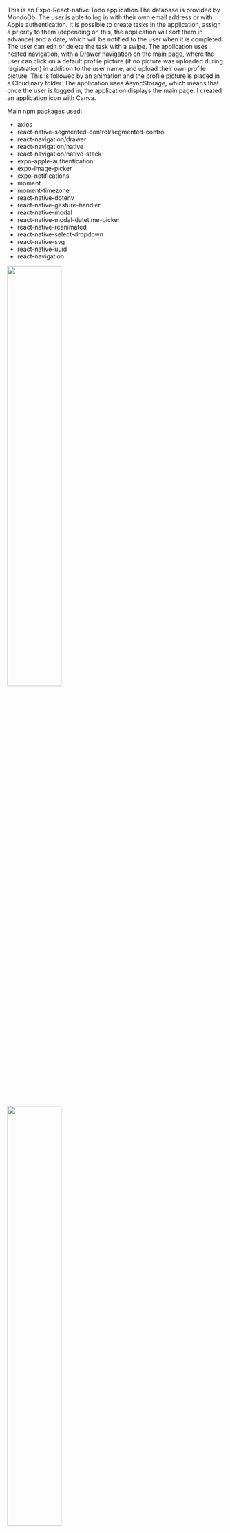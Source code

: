 This is an Expo-React-native Todo application.The database is provided by MondoDb. The user is able to log in with their own email address or with Apple authentication. It is possible to create tasks in the application, assign a priority to them (depending on this, the application will sort them in advance) and a date, which will be notified to the user when it is completed. The user can edit or delete the task with a swipe. The application uses nested navigation, with a Drawer navigation on the main page, where the user can click on a default profile picture (if no picture was uploaded during registration) in addition to the user name, and upload their own profile picture. This is followed by an animation and the profile picture is placed in a Cloudinary folder. The application uses AsyncStorage, which means that once the user is logged in, the application displays the main page. I created an application icon with Canva.

Main npm packages used: 
- axios 
- react-native-segmented-control/segmented-control 
- react-navigation/drawer 
- react-navigation/native 
- react-navigation/native-stack 
- expo-apple-authentication 
- expo-image-picker 
- expo-notifications 
- moment 
- moment-timezone 
- react-native-dotenv 
- react-native-gesture-handler 
- react-native-modal 
- react-native-modal-datetime-picker 
- react-native-reanimated 
- react-native-select-dropdown 
- react-native-svg 
- react-native-uuid 
- react-navigation

<img src="https://dl.dropboxusercontent.com/s/o9nditbjn6s4opa/login.PNG?dl=0" width=50% height=50%>
<img src="https://dl.dropboxusercontent.com/s/1trw1grm4r9uu09/registration.PNG?dl=0" width=50% height=50%>
<img src="https://dl.dropboxusercontent.com/s/oqrhaxobx0njfr7/Todo.PNG?dl=0" width=50% height=50%>
<img src="https://dl.dropboxusercontent.com/s/9ra4xm56hegsfgf/Todo2.PNG?dl=0" width=50% height=50%>
<img src="https://dl.dropboxusercontent.com/s/5mi4pmz24joxwz3/Todo3.PNG?dl=0" width=50% height=50%>
<img src="https://dl.dropboxusercontent.com/s/yanvcluun9mzrbm/drawer.PNG?dl=0" width=50% height=50%>

